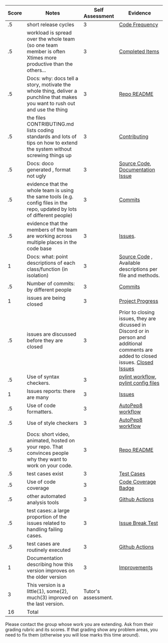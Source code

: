 
|Score|Notes|Self Assessment| Evidence|
|-|-----|----------|---------|
|.5| short release cycles|3|[Code Frequency](https://github.com/TommasU/scrivener/graphs/code-frequency)|
|.5| workload is spread over the whole team (so one team member is often Xtimes more productive than the others...|3|[Completed Items](https://github.com/TommasU/scrivener/projects/1)|
|.5|Docs: why: docs tell a story, motivate the whole thing, deliver a punchline that makes you want to rush out and use the thing |3 |[Repo README](https://github.com/TommasU/scrivener)|
|.5|the files CONTRIBUTING.md lists coding standards and lots of tips on how to extend the system without screwing things up  |3 |[Contributing](https://github.com/TommasU/scrivener/blob/main/CONTRIBUTING.md)|
|.5|Docs: doco generated , format not ugly  | 3|[Source Code](https://github.com/TommasU/scrivener/tree/main/docs), [Documentation Issue](https://github.com/TommasU/scrivener/pull/36)|
|.5|evidence that the whole team is using the same tools (e.g. config files in the repo, updated by lots of different people) |3 |[Commits](https://github.com/TommasU/scrivener/graphs/commit-activity)|
|.5|evidence that the members of the team are working across multiple places in the code base |3 |[Issues](https://github.com/TommasU/scrivener/issues).
|1|Docs: what: point descriptions of each class/function (in isolation)  |3 |[Source Code](https://github.com/TommasU/scrivener/tree/main/source) , Available descriptions per file and methods.
|.5|Number of commits: by different people  | 3|[Commits](https://github.com/TommasU/scrivener/graphs/commit-activity) |
|1|issues are being closed | 3| [Project Progress](https://github.com/TommasU/scrivener/projects/1)
|.5|issues are discussed before they are closed | 3| Prior to closing issues, they are dicussed in Discord or in person and additional comments are added to closed issues. [Closed Issues](https://github.com/TommasU/scrivener/issues?q=is%3Aissue+is%3Aclosed)|
|.5|Use of syntax checkers. | 3| [pylint workflow](https://github.com/TommasU/scrivener/blob/developer/.github/workflows/pylint.yml), [pylint config files](https://github.com/TommasU/scrivener/blob/developer/.pylintrc)
|1|Issues reports: there are many  | 3| [Issues](https://github.com/TommasU/scrivener/issues)
|.5|Use of code formatters. | 3|[AutoPep8 workflow](https://github.com/TommasU/scrivener/blob/developer/.github/workflows)|
|.5|Use of style checkers | 3| [AutoPep8 workflow](https://github.com/TommasU/scrivener/blob/developer/.github/workflows)|
|.5|Docs: short video, animated, hosted on your repo. That convinces people why they want to work on your code. | 3|[Repo README](https://github.com/TommasU/scrivener)|
|.5|test cases exist  |3|[Test Cases](https://github.com/TommasU/scrivener/tree/developer/test)|
|.5|Use of code coverage  | 3|[Code Coverage Badge](https://app.codecov.io/gh/TommasU/scrivener/commits?page=1)|
|.5|other automated analysis tools  | 3|[Github Actions](https://github.com/TommasU/scrivener/actions)
|.5|test cases:.a large proportion of the issues related to handling failing cases. | 3|[Issue Break Test](https://github.com/TommasU/scrivener/issues/33)|
|.5|test cases are routinely executed | 3|[Github Actions](https://github.com/TommasU/scrivener/actions)
|1|Documentation describing how this version improves on the older version| 3|[Improvements](https://github.com/TommasU/scrivener/blob/developer/docs/Project2Changes.md)
|3|This version is a little(1), some(2), much(3) improved on the last version.|Tutor's assessment.| 
|16| Total|


Please contact the group whose work you are extending. Ask from their grading rubric and its scores.
If that grading show any problem areas, you need to fix them (otherwise you will lose marks this time around).

